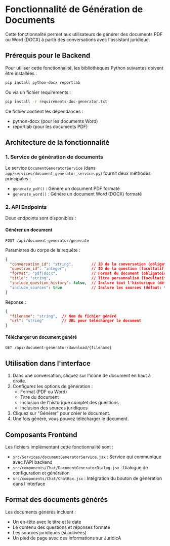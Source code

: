# Fonctionnalité de Génération de Documents

Cette fonctionnalité permet aux utilisateurs de générer des documents PDF ou Word (DOCX) à partir des conversations avec l'assistant juridique.

## Prérequis pour le Backend

Pour utiliser cette fonctionnalité, les bibliothèques Python suivantes doivent être installées :

```bash
pip install python-docx reportlab
```

Ou via un fichier requirements :
```bash
pip install -r requirements-doc-generator.txt
```

Ce fichier contient les dépendances :
- python-docx (pour les documents Word)
- reportlab (pour les documents PDF)

## Architecture de la fonctionnalité

### 1. Service de génération de documents

Le service `DocumentGeneratorService` (dans `app/services/document_generator_service.py`) fournit deux méthodes principales :
- `generate_pdf()` : Génère un document PDF formaté
- `generate_word()` : Génère un document Word (DOCX) formaté

### 2. API Endpoints

Deux endpoints sont disponibles :

#### Générer un document
```
POST /api/document-generator/generate
```

Paramètres du corps de la requête :
```json
{
  "conversation_id": "string",        // ID de la conversation (obligatoire)
  "question_id": "integer",           // ID de la question (facultatif)
  "format": "pdf|docx",               // Format du document (obligatoire)
  "title": "string",                  // Titre personnalisé (facultatif)
  "include_question_history": false,  // Inclure tout l'historique (défaut: false)
  "include_sources": true             // Inclure les sources (défaut: true)
}
```

Réponse :
```json
{
  "filename": "string",  // Nom du fichier généré
  "url": "string"        // URL pour télécharger le document
}
```

#### Télécharger un document généré
```
GET /api/document-generator/download/{filename}
```

## Utilisation dans l'interface

1. Dans une conversation, cliquez sur l'icône de document en haut à droite.
2. Configurez les options de génération :
   - Format (PDF ou Word)
   - Titre du document
   - Inclusion de l'historique complet des questions
   - Inclusion des sources juridiques
3. Cliquez sur "Générer" pour créer le document.
4. Une fois généré, vous pouvez télécharger le document.

## Composants Frontend

Les fichiers implémentant cette fonctionnalité sont :

- `src/Services/documentGeneratorService.jsx` : Service qui communique avec l'API backend
- `src/components/Chat/DocumentGeneratorDialog.jsx` : Dialogue de configuration et génération
- `src/components/Chat/ChatBox.jsx` : Intégration du bouton de génération dans l'interface

## Format des documents générés

Les documents générés incluent :
- Un en-tête avec le titre et la date
- Le contenu des questions et réponses formaté
- Les sources juridiques (si activées)
- Un pied de page avec des informations sur JuridicA
